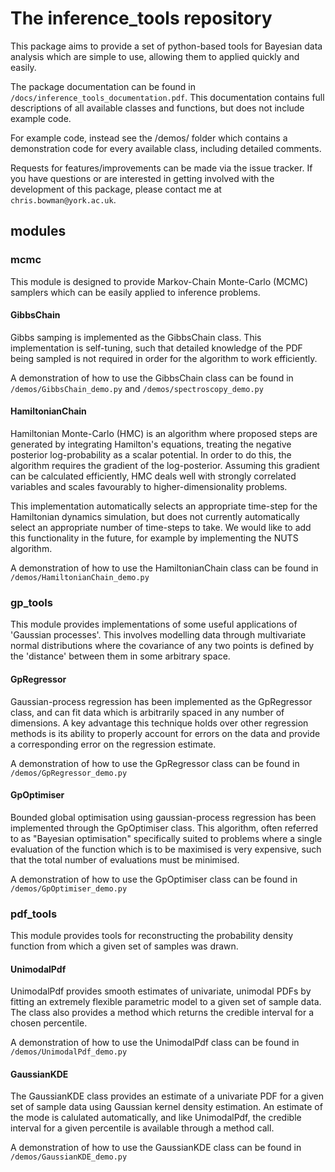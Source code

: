 # The inference_tools repository
This package aims to provide a set of python-based tools for Bayesian data analysis
which are simple to use, allowing them to applied quickly and easily.

The package documentation can be found in `/docs/inference_tools_documentation.pdf`. This documentation contains full
descriptions of all available classes and functions, but does not include example code.

For example code, instead see the /demos/ folder which contains a demonstration code for every available class,
including detailed comments.

Requests for features/improvements can be made via the issue tracker. If you have questions
or are interested in getting involved with the development of this package, please contact
me at `chris.bowman@york.ac.uk`.

## modules

### mcmc
This module is designed to provide Markov-Chain Monte-Carlo (MCMC) samplers which can
be easily applied to inference problems.

#### GibbsChain
Gibbs samping is implemented as the GibbsChain class. This implementation is self-tuning, such that detailed knowledge of the PDF
being sampled is not required in order for the algorithm to work efficiently.

A demonstration of how to use the GibbsChain class can be found in `/demos/GibbsChain_demo.py` and
`/demos/spectroscopy_demo.py`

#### HamiltonianChain
Hamiltonian Monte-Carlo (HMC) is an algorithm where proposed steps are generated by integrating Hamilton's equations,
treating the negative posterior log-probability as a scalar potential. In order to do this, the algorithm
requires the gradient of the log-posterior. Assuming this gradient can be calculated efficiently, HMC deals well
with strongly correlated variables and scales favourably to higher-dimensionality problems.

This implementation automatically selects an appropriate time-step for the Hamiltonian dynamics simulation, but
does not currently automatically select an appropriate number of time-steps to take. We would like to add this
functionality in the future, for example by implementing the NUTS algorithm.

A demonstration of how to use the HamiltonianChain class can be found in ``/demos/HamiltonianChain_demo.py``


### gp_tools
This module provides implementations of some useful applications of 'Gaussian processes'.
This involves modelling data through multivariate normal distributions where the
covariance of any two points is defined by the 'distance' between them in some arbitrary
space.

#### GpRegressor
Gaussian-process regression has been implemented as the GpRegressor class, and can fit data which is
arbitrarily spaced in any number of dimensions. A key advantage this
technique holds over other regression methods is its ability to properly account for
errors on the data and provide a corresponding error on the regression estimate.

A demonstration of how to use the GpRegressor class can be found in `/demos/GpRegressor_demo.py`

#### GpOptimiser
Bounded global optimisation using gaussian-process regression has been implemented through the GpOptimiser class.
This algorithm, often referred to as "Bayesian optimisation" specifically suited to problems where a single evaluation
of the function which is to be maximised is very expensive, such that the total number of evaluations must be minimised.

A demonstration of how to use the GpOptimiser class can be found in ``/demos/GpOptimiser_demo.py``

### pdf_tools
This module provides tools for reconstructing the probability density function from which
a given set of samples was drawn.

#### UnimodalPdf
UnimodalPdf provides smooth estimates of univariate, unimodal PDFs by fitting an extremely flexible
parametric model to a given set of sample data. The class also provides a method which returns the
credible interval for a chosen percentile.

A demonstration of how to use the UnimodalPdf class can be found in `/demos/UnimodalPdf_demo.py`

#### GaussianKDE
The GaussianKDE class provides an estimate of a univariate PDF for a given set of sample data using
Gaussian kernel density estimation. An estimate of the mode is calulated automatically, and like
UnimodalPdf, the credible interval for a given percentile is available through a method call.

A demonstration of how to use the GaussianKDE class can be found in `/demos/GaussianKDE_demo.py`